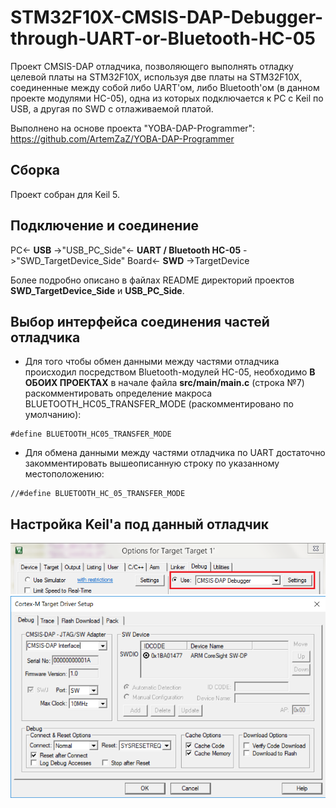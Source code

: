 # STM32F10X-CMSIS-DAP-Debugger-through-UART-or-Bluetooth-HC-05
Проект CMSIS-DAP отладчика, позволяющего выполнять отладку целевой платы на STM32F10X, используя две платы на STM32F10X, соединенные между собой либо UART'ом, либо Bluetooth'ом (в данном проекте модулями HC-05), одна из которых подключается к PC с Keil по USB, а другая по SWD с отлаживаемой платой.

Выполнено на основе проекта "YOBA-DAP-Programmer":
https://github.com/ArtemZaZ/YOBA-DAP-Programmer

## Сборка
Проект собран для Keil 5.

## Подключение и соединение
PC<- **USB** ->"USB_PC_Side"<- **UART / Bluetooth HC-05** ->"SWD_TargetDevice_Side" Board<- **SWD** ->TargetDevice

Более подробно описано в файлах README директорий проектов **SWD_TargetDevice_Side** и **USB_PC_Side**.

## Выбор интерфейса соединения частей отладчика
- Для того чтобы обмен данными между частями отладчика происходил посредством Bluetooth-модулей HC-05, необходимо **В ОБОИХ ПРОЕКТАХ** в начале файла **src/main/main.c** (строка №7) раскомментировать определение макроса BLUETOOTH_HC05_TRANSFER_MODE (раскомментировано по умолчанию):
```
#define BLUETOOTH_HC05_TRANSFER_MODE
```
- Для обмена данными между частями отладчика по UART достаточно закомментировать вышеописанную строку по указанному местоположению:
```
//#define BLUETOOTH_HC_05_TRANSFER_MODE
```
## Настройка Keil'а под данный отладчик
![Image alt](https://github.com/SibiryakovVictor/STM32F10X-CMSIS-DAP-Debugger-through-UART-or-Bluetooth-HC-05/blob/master/images/Keil_settings1.png)
![Image alt](https://github.com/SibiryakovVictor/STM32F10X-CMSIS-DAP-Debugger-through-UART-or-Bluetooth-HC-05/blob/master/images/Keil_settings2.png) 
